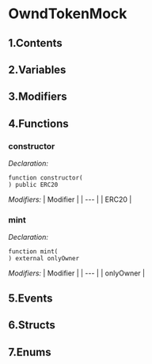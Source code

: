 # OwndTokenMock



## 1.Contents

<!-- START doctoc -->
<!-- END doctoc -->

## 2.Variables

## 3.Modifiers

## 4.Functions

### constructor



*Declaration:*
```solidity
function constructor(
) public ERC20
```
*Modifiers:*
| Modifier |
| --- |
| ERC20 |




### mint



*Declaration:*
```solidity
function mint(
) external onlyOwner
```
*Modifiers:*
| Modifier |
| --- |
| onlyOwner |




## 5.Events

## 6.Structs

## 7.Enums
